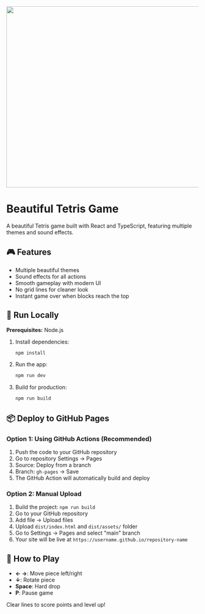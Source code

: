<div align="center">
<img width="1200" height="475" alt="GHBanner" src="https://github.com/user-attachments/assets/0aa67016-6eaf-458a-adb2-6e31a0763ed6" />
</div>

# Beautiful Tetris Game

A beautiful Tetris game built with React and TypeScript, featuring multiple themes and sound effects.

## 🎮 Features

- Multiple beautiful themes
- Sound effects for all actions
- Smooth gameplay with modern UI
- No grid lines for cleaner look
- Instant game over when blocks reach the top

## 🚀 Run Locally

**Prerequisites:** Node.js

1. Install dependencies:
   ```bash
   npm install
   ```

2. Run the app:
   ```bash
   npm run dev
   ```

3. Build for production:
   ```bash
   npm run build
   ```

## 📦 Deploy to GitHub Pages

### Option 1: Using GitHub Actions (Recommended)

1. Push the code to your GitHub repository
2. Go to repository Settings → Pages
3. Source: Deploy from a branch
4. Branch: `gh-pages` → Save
5. The GitHub Action will automatically build and deploy

### Option 2: Manual Upload

1. Build the project: `npm run build`
2. Go to your GitHub repository
3. Add file → Upload files
4. Upload `dist/index.html` and `dist/assets/` folder
5. Go to Settings → Pages and select "main" branch
6. Your site will be live at `https://username.github.io/repository-name`

## 🎯 How to Play

- **← →**: Move piece left/right
- **↓**: Rotate piece
- **Space**: Hard drop
- **P**: Pause game

Clear lines to score points and level up!
